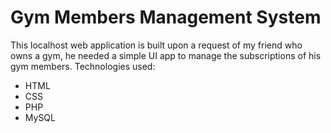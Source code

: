 # Gym Members Management System
This localhost web application is built upon a request of my friend who owns a gym,
he needed a simple UI app to manage the subscriptions of his gym members.
Technologies used:
+ HTML
+ CSS
+ PHP
+ MySQL
